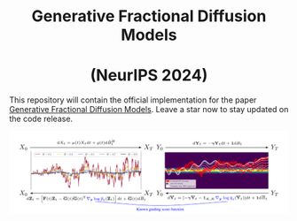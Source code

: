 <h1 align="center">Generative Fractional Diffusion <br> Models</h1> 

<h1 align="center">(NeurIPS 2024) </h1>

This repository will contain the official implementation for the paper [Generative Fractional Diffusion Models](https://arxiv.org/abs/2310.17638). Leave a star now to stay updated on the code release.

![cover](visuals/thumbnail.png)
